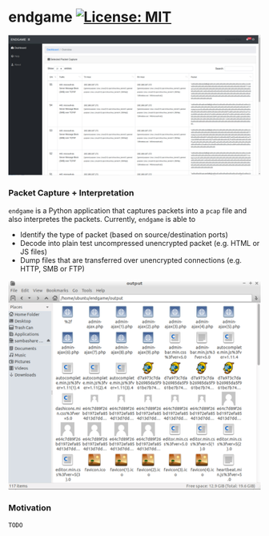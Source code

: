 # endgame [![License: MIT](https://img.shields.io/badge/License-MIT-yellow.svg)](https://opensource.org/licenses/MIT)

![main screen](images/main.jpg)

### Packet Capture + Interpretation

`endgame` is a Python application that captures packets into a `pcap` file and also interpretes the packets. Currently, `endgame` is able to

* Identify the type of packet (based on source/destination ports)
* Decode into plain test uncompressed unencrypted packet (e.g. HTML or JS files)
* Dump files that are transferred over unencrypted connections (e.g. HTTP, SMB or FTP)

![file capture](images/file_cap.jpg)

### Motivation

```
TODO
```

